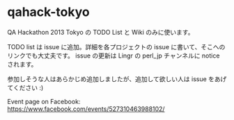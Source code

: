 # qahack-tokyo

QA Hackathon 2013 Tokyo の TODO List と Wiki のみに使います。

TODO list は issue に追加。詳細を各プロジェクトの issue に書いて、そこへのリンクでも大丈夫です。
issue の更新は Lingr の perl_jp チャンネルに notice されます。

参加しそうな人はあらかじめ追加しましたが、追加して欲しい人は issue をあげてください :)

Event page on Facebook: https://www.facebook.com/events/527310463988102/



